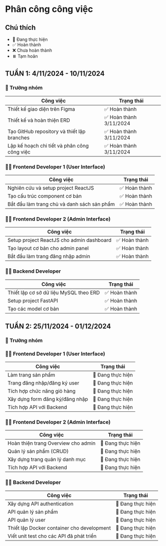 # Phân công công việc

## Chú thích
- 🔄 Đang thực hiện
- ✅ Hoàn thành
- ❌ Chưa hoàn thành
- ⏸️ Tạm hoãn

## TUẦN 1: 4/11/2024 - 10/11/2024

### 👑 Trưởng nhóm
| Công việc | Trạng thái |
|-----------|------------|
| Thiết kế giao diện trên Figma | ✅ Hoàn thành |
| Thiết kế và hoàn thiện ERD | ✅ Hoàn thành 3/11/2024 |
| Tạo GitHub repository và thiết lập branches | ✅ Hoàn thành 3/11/2024 |
| Lập kế hoạch chi tiết và phân công công việc | ✅ Hoàn thành 3/11/2024 |

### 👨‍💻 Frontend Developer 1 (User Interface)
| Công việc | Trạng thái |
|-----------|------------|
| Nghiên cứu và setup project ReactJS | ✅ Hoàn thành |
| Tạo cấu trúc component cơ bản | ✅ Hoàn thành |
| Bắt đầu làm trang chủ và danh sách sản phẩm | ✅ Hoàn thành |

### 👨‍💻 Frontend Developer 2 (Admin Interface)
| Công việc | Trạng thái |
|-----------|------------|
| Setup project ReactJS cho admin dashboard | ✅ Hoàn thành |
| Tạo layout cơ bản cho admin panel | ✅ Hoàn thành |
| Bắt đầu làm trang đăng nhập admin | ✅ Hoàn thành |

### 👨‍💻 Backend Developer
| Công việc | Trạng thái |
|-----------|------------|
| Thiết lập cơ sở dữ liệu MySQL theo ERD | ✅ Hoàn thành |
| Setup project FastAPI | ✅ Hoàn thành |
| Tạo các model cơ bản | ✅ Hoàn thành |

## TUẦN 2: 25/11/2024 - 01/12/2024

### 👑 Trưởng nhóm

### 👨‍💻 Frontend Developer 1 (User Interface)
| Công việc | Trạng thái |
|-----------|------------|
| Làm trang sản phẩm | 🔄 Đang thực hiện |
| Trang đăng nhập/đăng ký user | 🔄 Đang thực hiện |
| Tích hợp chức năng giỏ hàng | 🔄 Đang thực hiện |
| Xây dựng form đăng ký/đăng nhập | 🔄 Đang thực hiện |
| Tích hợp API với Backend | 🔄 Đang thực hiện |

### 👨‍💻 Frontend Developer 2 (Admin Interface)
| Công việc | Trạng thái |
|-----------|------------|
| Hoàn thiện trang Overview cho admin | 🔄 Đang thực hiện |
| Quản lý sản phẩm (CRUD) | 🔄 Đang thực hiện |
| Xây dựng trang quản lý danh mục | 🔄 Đang thực hiện |
| Tích hợp API với Backend | 🔄 Đang thực hiện |

### 👨‍💻 Backend Developer
| Công việc | Trạng thái |
|-----------|------------|
| Xây dựng API authentication | 🔄 Đang thực hiện |
| API quản lý sản phẩm | 🔄 Đang thực hiện |
| API quản lý user | 🔄 Đang thực hiện |
| Thiết lập Docker container cho development | 🔄 Đang thực hiện |
| Viết unit test cho các API đã phát triển | 🔄 Đang thực hiện |

